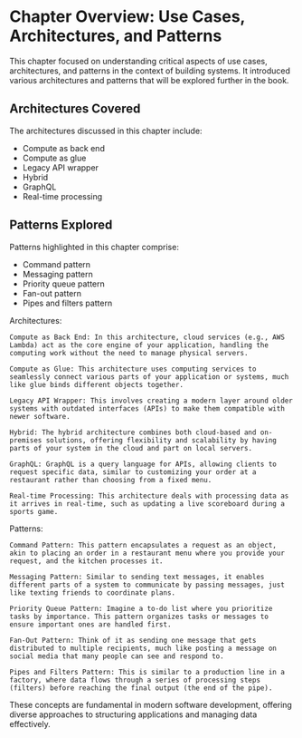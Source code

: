 # Chapter Overview: Use Cases, Architectures, and Patterns

This chapter focused on understanding critical aspects of use cases, 
architectures, and patterns in the context of building systems. 
It introduced various architectures and patterns that will be explored further in the book.

## Architectures Covered

The architectures discussed in this chapter include:

- Compute as back end
- Compute as glue
- Legacy API wrapper
- Hybrid
- GraphQL
- Real-time processing

## Patterns Explored

Patterns highlighted in this chapter comprise:

- Command pattern
- Messaging pattern
- Priority queue pattern
- Fan-out pattern
- Pipes and filters pattern

Architectures:

    Compute as Back End: In this architecture, cloud services (e.g., AWS Lambda) act as the core engine of your application, handling the computing work without the need to manage physical servers.

    Compute as Glue: This architecture uses computing services to seamlessly connect various parts of your application or systems, much like glue binds different objects together.

    Legacy API Wrapper: This involves creating a modern layer around older systems with outdated interfaces (APIs) to make them compatible with newer software.

    Hybrid: The hybrid architecture combines both cloud-based and on-premises solutions, offering flexibility and scalability by having parts of your system in the cloud and part on local servers.

    GraphQL: GraphQL is a query language for APIs, allowing clients to request specific data, similar to customizing your order at a restaurant rather than choosing from a fixed menu.

    Real-time Processing: This architecture deals with processing data as it arrives in real-time, such as updating a live scoreboard during a sports game.

Patterns:

    Command Pattern: This pattern encapsulates a request as an object, akin to placing an order in a restaurant menu where you provide your request, and the kitchen processes it.

    Messaging Pattern: Similar to sending text messages, it enables different parts of a system to communicate by passing messages, just like texting friends to coordinate plans.

    Priority Queue Pattern: Imagine a to-do list where you prioritize tasks by importance. This pattern organizes tasks or messages to ensure important ones are handled first.

    Fan-Out Pattern: Think of it as sending one message that gets distributed to multiple recipients, much like posting a message on social media that many people can see and respond to.

    Pipes and Filters Pattern: This is similar to a production line in a factory, where data flows through a series of processing steps (filters) before reaching the final output (the end of the pipe).

These concepts are fundamental in modern software development, offering diverse approaches to structuring applications and managing data effectively.